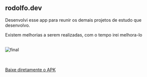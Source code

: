 ## rodolfo.dev

Desenvolvi esse app para reunir os demais projetos de estudo que desenvolvo.<br>

 
  <a>
    Existem melhorias a serem realizadas, com o tempo irei melhora-lo<br><br>

  
 ![final](https://github.com/rodolfq/rodolfo.dev/assets/49276562/c2d486ce-340b-4ede-ac84-23774bc3f449)

    
 <br><br>
<a href = "https://github.com/rodolfq/rodolfo.dev/raw/master/rodolfo-dev.apk">
  Baixe diretamente o APK
  </a>    
    
    
